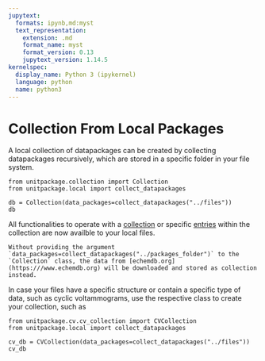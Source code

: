 ```yaml
---
jupytext:
  formats: ipynb,md:myst
  text_representation:
    extension: .md
    format_name: myst
    format_version: 0.13
    jupytext_version: 1.14.5
kernelspec:
  display_name: Python 3 (ipykernel)
  language: python
  name: python3
---
```


# Collection From Local Packages

A local collection of datapackages can be created by collecting datapackages recursively, which are stored in a specific folder in your file system.

```{code-cell} ipython3
from unitpackage.collection import Collection
from unitpackage.local import collect_datapackages

db = Collection(data_packages=collect_datapackages("../files"))
db
```

All functionalities to operate with a [collection](collection_interactions.md) or specific [entries](entry_interactions.md) within the collection are now availble to your local files.

```{note}
Without providing the argument `data_packages=collect_datapackages("../packages_folder")` to the `Collection` class, the data from [echemdb.org](https:///www.echemdb.org) will be downloaded and stored as collection instead.
```

In case your files have a specific structure or contain a specific type of data, such as cyclic voltammograms, use the respective class to create your collection, such as

```{code-cell} ipython3
from unitpackage.cv.cv_collection import CVCollection
from unitpackage.local import collect_datapackages

cv_db = CVCollection(data_packages=collect_datapackages("../files"))
cv_db
```

